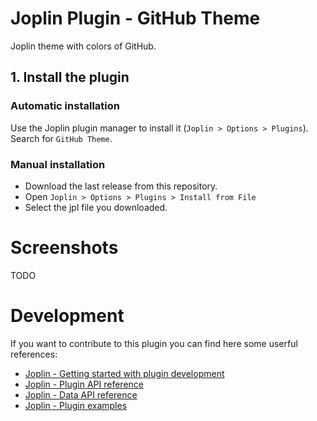 # Joplin Plugin - GitHub Theme

Joplin theme with colors of GitHub.

## 1. Install the plugin

### Automatic installation

Use the Joplin plugin manager to install it (`Joplin > Options > Plugins`).
Search for `GitHub Theme`.

### Manual installation

- Download the last release from this repository.
- Open `Joplin > Options > Plugins > Install from File`
- Select the jpl file you downloaded.

# Screenshots

TODO

# Development
If you want to contribute to this plugin you can find here some userful references:

- [Joplin - Getting started with plugin development](https://joplinapp.org/api/get_started/plugins/)
- [Joplin - Plugin API reference](https://joplinapp.org/api/references/plugin_api/classes/joplin.html)
- [Joplin - Data API reference](https://joplinapp.org/api/references/rest_api/)
- [Joplin - Plugin examples](https://github.com/laurent22/joplin/tree/dev/packages/app-cli/tests/support/plugins)
